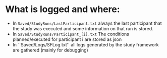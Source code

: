 # What is logged and where:

* In ``Saved/StudyRuns/LastParticipant.txt`` always the last participant that the study was executed and some information on that run is stored.
* In ``Saved/StudyRuns/Participant_[i].txt`` The conditions planned/executed for participant i are stored as json
* In ``Saved/Logs/SFLog.txt'' all logs generated by the study framework are gathered (mainly for debugging)